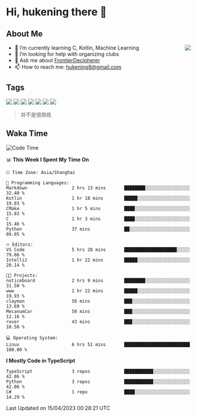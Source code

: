 # Hi, hukening there 👋

## About Me

<a href="#">
  <img align="right" src="https://github-readme-stats-git-masterrstaa-rickstaa.vercel.app/api?username=Tokyo469&count_private=true&show_icons=true&bg_color=15,f2f7fd,E0EAFC" />
</a>

- 🌱 I’m currently learning C, Kotlin, Machine Learning
- 🤔 I’m looking for help with organizing clubs
- 💬 Ask me about [FrontierDecipherer](https://github.com/FrontierDecipherer)
- 📫 How to reach me: hukening8@gmail.com

## Tags

![](https://img.shields.io/badge/-Python-3e74a2?style=flat-square&logo=Python&logoColor=fff)
![](https://img.shields.io/badge/-C++-00579c?style=flat-square&logo=cplusplus&logoColor=fff)
![](https://img.shields.io/badge/-Node.js-339933?style=flat-square&logo=Node.js&logoColor=fff)
![](https://img.shields.io/badge/-React-2d98ce?style=flat-square&logo=React&logoColor=fff)
![](https://img.shields.io/badge/-Linux-000000?style=flat-square&logo=Linux&logoColor=fff)
![](https://img.shields.io/badge/-MySQL-4479A1?style=flat-square&logo=MySQL&logoColor=fff)
![](https://img.shields.io/badge/-MongoDB-47A248?style=flat-square&logo=MongoDB&logoColor=fff)

> 并不是很熟练

## Waka Time

<!--START_SECTION:waka-->
![Code Time](http://img.shields.io/badge/Code%20Time-241%20hrs%2032%20mins-blue)

📊 **This Week I Spent My Time On** 

```text
🕑︎ Time Zone: Asia/Shanghai

💬 Programming Languages: 
Markdown                 2 hrs 13 mins       ████████░░░░░░░░░░░░░░░░░   32.40 % 
Kotlin                   1 hr 18 mins        █████░░░░░░░░░░░░░░░░░░░░   19.03 % 
CMake                    1 hr 5 mins         ████░░░░░░░░░░░░░░░░░░░░░   15.83 % 
C                        1 hr 3 mins         ████░░░░░░░░░░░░░░░░░░░░░   15.46 % 
Python                   37 mins             ██░░░░░░░░░░░░░░░░░░░░░░░   09.05 % 

🔥 Editors: 
VS Code                  5 hrs 28 mins       ████████████████████░░░░░   79.86 % 
IntelliJ                 1 hr 22 mins        █████░░░░░░░░░░░░░░░░░░░░   20.14 % 

🐱‍💻 Projects: 
noticeboard              2 hrs 9 mins        ████████░░░░░░░░░░░░░░░░░   31.50 % 
www                      1 hr 22 mins        █████░░░░░░░░░░░░░░░░░░░░   19.93 % 
clayman                  56 mins             ███░░░░░░░░░░░░░░░░░░░░░░   13.69 % 
MecanumCar               50 mins             ███░░░░░░░░░░░░░░░░░░░░░░   12.16 % 
rover                    43 mins             ███░░░░░░░░░░░░░░░░░░░░░░   10.50 % 

💻 Operating System: 
Linux                    6 hrs 51 mins       █████████████████████████   100.00 % 
```

**I Mostly Code in TypeScript** 

```text
TypeScript               3 repos             ███████████░░░░░░░░░░░░░░   42.86 % 
Python                   3 repos             ███████████░░░░░░░░░░░░░░   42.86 % 
C#                       1 repo              ████░░░░░░░░░░░░░░░░░░░░░   14.29 % 
```




 Last Updated on 15/04/2023 00:28:21 UTC
<!--END_SECTION:waka-->
